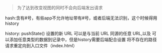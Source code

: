 >为了达到改变视图的同时不会向后端发出请求

hash:含有#号，有些app不允许地址带有#号，或者后端无法识别，这个时候得用history

history: pushState() 设置的新 URL 可以是与当前 URL 同源的任意 URL,以及 可以添加任意类型的数据到记录中，但是history需要后端配合设置 将不存在的路径请求重定向到入口文件（index.html）
